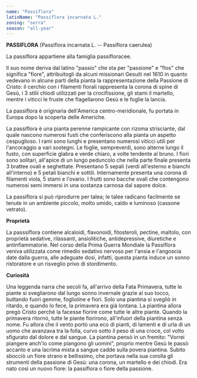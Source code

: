 ```yaml
---
name: "Passiflora"
latinName: "Passiflora incarnata L."
zoning: "serra"
season: "all-year"
---
```


**PASSIFLORA** (Passiflora incarnata L. -- Passiflora caerulea)

La passiflora appartiene alla famiglia passifloracee.

Il suo nome deriva dal latino "passio" che sta per "passione" e "flos"
che significa "fiore", attribuitogli da alcuni missionari Gesuiti nel
1610 in quanto vedevano in alcune parti della pianta la rappresentazione
della Passione di Cristo: il cerchio con i filamenti fiorali rappresenta
la corona di spine di Gesù, i 3 stilii chiodi utilizzati per la
crocifissione, gli stami il martello, mentre i viticci le fruste che
flagellarono Gesù e le foglie la lancia.

La passiflora è originaria dell'America centro-meridionale, fu portata
in Europa dopo la scoperta delle Americhe.

La passiflora è una pianta perenne rampicante con rizoma strisciante,
dal quale nascono numerosi fusti che conferiscono alla pianta un aspetto
cespuglioso. I rami sono lunghi e presentano numerosi viticci utili per
l'ancoraggio a vari sostegni. Le foglie, sempreverdi, sono alterne lungo
il fusto, con superficie glabra e verde chiaro, a volte tendente al
bruno. I fiori sono solitari, all'apice di un lungo peduncolo che nella
parte finale presenta 3 brattee ovali e seghettate. Presentano 5 sepali
(verdi all'esterno e bianchi all'interno) e 5 petali bianchi e sottili.
Internamente presenta una corona di filamenti viola, 5 stami e l'ovario.
I frutti sono bacche ovali che contengono numerosi semi immersi in una
sostanza carnosa dal sapore dolce.

La passiflora si può riprodurre per talea; le talee radicano facilmente
se tenute in un ambiente piccolo, molto umido, caldo e luminoso (cassone
vetrato).

**Proprietà**

La passsiflora contiene alcaloidi, flavonoidi, fitosteroli, pectine,
maltolo, con proprietà sedative, rilassanti, ansiolitiche,
antidepressive, diuretiche e antinfiammatorie. Nel corso della Prima
Guerra Mondiale la Passiflora veniva utilizzata come rimedio sedativo
nervoso per l'ansia e l'angoscia date dalla guerra, alle adeguate dosi,
infatti, questa pianta induce un sonno ristoratore e un risveglio privo
di stordimento.

**Curiosità**

Una leggenda narra che secoli fa, all'arrivo della Fata Primavera, tutte
le piante si svegliarono dal lungo sonno invernale grazie al suo tocco,
buttando fuori gemme, foglioline e fiori. Solo una piantina si svegliò
in ritardo, e quando lo fece, la primavera era già lontana. La piantina
allora pregò Cristo perché la facesse fiorire come tutte le altre
piante. Quando la primavera ritornò, tutte le piante fiorirono,
all'infuori della piantina senza nome. Fu allora che il vento portò una
eco di pianti, di lamenti e di urla di un uomo che avanzava tra la
folla, curvo sotto il peso di una croce, col volto sfigurato dal dolore
e dal sangue. La piantina pensò in un fremito: "Vorrei piangere anch'io
come piangono gli uomini", proprio mentre Gesù le passò accanto e una
lacrima mista a sangue cadde sulla povera piantina. Subito sbocciò un
fiore strano e bellissimo, che portava nella sua corolla gli strumenti
della passione di Gesù: una corona, un martello e dei chiodi. Era nato
così un nuovo fiore: la passiflora o fiore della passione.
